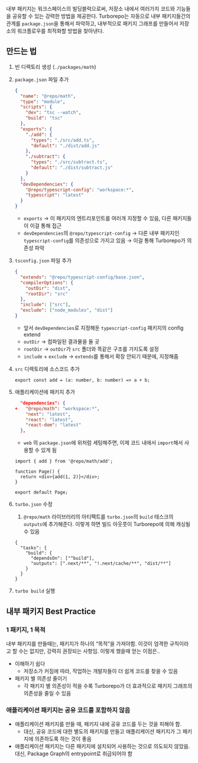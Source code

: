 내부 패키지는 워크스페이스의 빌딩블럭으로써, 저장소 내에서 여러가지 코드와 기능들을 공유할 수 있는 강력한 방법을 제공한다. Turborepo는 자동으로 내부 패키지들간의 관계를 `package.json`을 통해서 파악하고, 내부적으로 패키지 그래프를 만들어서 저장소의 워크플로우를 최적화할 방법을 찾아낸다.

## 만드는 법

1. 빈 디렉토리 생성 (`./packages/math`)
2. `package.json` 파일 추가
    
    ```json
    {
      "name": "@repo/math",
      "type": "module",
      "scripts": {
        "dev": "tsc --watch",
        "build": "tsc"
      },
      "exports": {
        "./add": {
          "types": "./src/add.ts",
          "default": "./dist/add.js"
        },
        "./subtract": {
          "types": "./src/subtract.ts",
          "default": "./dist/subtract.js"
        }
      },
      "devDependencies": {
        "@repo/typescript-config": "workspace:*",
        "typescript": "latest"
      }
    }
    ```
    
    - `exports` → 이 패키지의 엔트리포인트를 여러개 지정할 수 있음, 다른 패키지들이 이걸 통해 접근
    - `devDependencies`의 `@repo/typescript-config` → 다른 내부 패키지인 `typescript-config`를 의존성으로 가지고 있음 → 이걸 통해 Turborepo가 의존성 파악
3. `tsconfig.json` 파일 추가
    
    ```json
    {
      "extends": "@repo/typescript-config/base.json",
      "compilerOptions": {
        "outDir": "dist",
        "rootDir": "src"
      },
      "include": ["src"],
      "exclude": ["node_modules", "dist"]
    }
    ```
    
    - 앞서 `devDependencies`로 지정해둔 `typescript-config` 패키지의 config extend
    - `outDir` → 컴파일된 결과물을 둘 곳
    - `rootDir` → `outDir`가 `src` 폴더와 똑같은 구조를 가지도록 설정
    - `include` + `exclude` → `extends`를 통해서 확장 안되기 때문에, 지정해줌
4. `src` 디렉토리에 소스코드 추가
    
    ```tsx
    export const add = (a: number, b: number) => a + b;
    ```
    
5. 애플리케이션에 패키지 추가
    
    ```json
      "dependencies": {
    +   "@repo/math": "workspace:*",
        "next": "latest",
        "react": "latest",
        "react-dom": "latest"
      },
    ```
    
    - `web` 의 `package.json`에 위처럼 세팅해주면, 이제 코드 내에서 `import`해서 사용할 수 있게 됨
    
    ```tsx
    import { add } from '@repo/math/add';
     
    function Page() {
      return <div>{add(1, 2)}</div>;
    }
     
    export default Page;
    ```
    
6. `turbo.json` 수정
    1. `@repo/math` 라이브러리의 아티팩트를 `turbo.json`의 `build` 태스크의 `outputs`에 추가해준다. 이렇게 하면 빌드 아웃풋이 Turborepo에 의해 캐싱될 수 있음
    
    ```tsx
    {
      "tasks": {
        "build": {
          "dependsOn": ["^build"],
          "outputs": [".next/**", "!.next/cache/**", "dist/**"]
        }
      }
    }
    ```
    
7. `turbo build` 실행

## 내부 패키지 Best Practice

### 1 패키지, 1 목적

내부 패키지를 만들때는, 패키지가 하나의 “목적”을 가져야함. 이것이 엄격한 규칙이라고 할 수는 없지만, 강력히 권장되는 사항임. 이렇게 했을때 얻는 이점은..

- 이해하기 쉽다
    - 저장소가 커짐에 따라, 작업하는 개발자들이 더 쉽게 코드를 찾을 수 있음
- 패키지 별 의존성 줄이기
    - 각 패키지 별 의존성이 적을 수록 Turborepo가 더 효과적으로 패키지 그래프의 의존성을 줄일 수 있음

### 애플리케이션 패키지는 공유 코드를 포함하지 않음

- 애플리케이션 패키지를 만들 때, 패키지 내에 공유 코드를 두는 것을 피해야 함.
    - 대신, 공유 코드에 대한 별도의 패키지를 만들고 애플리케이션 패키지가 그 패키지에 의존하도록 하는 것이 좋음
- 애플리케이션 패키지는 다른 패키지에 설치되어 사용하는 것으로 의도되지 않았음. 대신, Package Graph의 entrypoint로 취급되어야 함